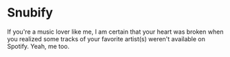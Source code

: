 # Snubify
If you're a music lover like me, I am certain that your heart was broken when you realized some tracks of your favorite artist(s) weren't available on Spotify. Yeah, me too.
